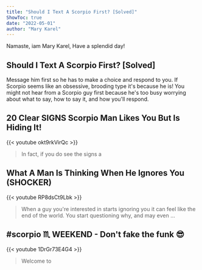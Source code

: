 ```yaml
---
title: "Should I Text A Scorpio First? [Solved]"
ShowToc: true 
date: "2022-05-01"
author: "Mary Karel" 
---
```


Namaste, iam Mary Karel, Have a splendid day!
## Should I Text A Scorpio First? [Solved]
 Message him first so he has to make a choice and respond to you. If Scorpio seems like an obsessive, brooding type it's because he is! You might not hear from a Scorpio guy first because he's too busy worrying about what to say, how to say it, and how you'll respond.

## 20 Clear SIGNS Scorpio Man Likes You But Is Hiding It!
{{< youtube okt9rkVirQc >}}
>In fact, if you do see the signs a 

## What A Man Is Thinking When He Ignores You (SHOCKER)
{{< youtube RP8dsCt9Lbk >}}
>When a guy you're interested in starts ignoring you it can feel like the end of the world. You start questioning why, and may even ...

## #scorpio ♏ WEEKEND - Don't fake the funk 😎
{{< youtube 1DrGr73E4G4 >}}
>Welcome to 

